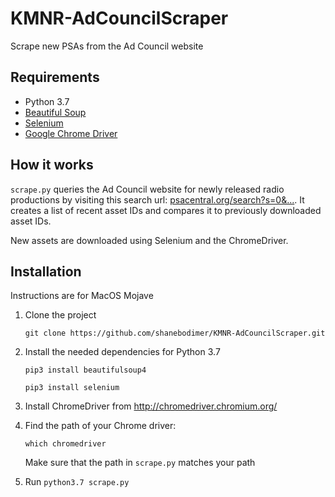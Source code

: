 # KMNR-AdCouncilScraper

Scrape new PSAs from the Ad Council website

## Requirements

- Python 3.7
- [Beautiful Soup](https://pypi.org/project/beautifulsoup4/)
- [Selenium](https://pypi.org/project/selenium/)
- [Google Chrome Driver](http://chromedriver.chromium.org/)

## How it works

`scrape.py` queries the Ad Council website for newly released radio productions by visiting this search url: [psacentral.org/search?s=0&...](https://www.psacentral.org/search?s=0&q=&t=radio&l=english&rd=past-3-months&ma=all&ms=all). It creates a list of recent asset IDs and compares it to previously downloaded asset IDs.

New assets are downloaded using Selenium and the ChromeDriver.

## Installation

Instructions are for MacOS Mojave

1. Clone the project

   `git clone https://github.com/shanebodimer/KMNR-AdCouncilScraper.git`

2. Install the needed dependencies for Python 3.7

   `pip3 install beautifulsoup4`

   `pip3 install selenium`

3. Install ChromeDriver from http://chromedriver.chromium.org/

4. Find the path of your Chrome driver:

   `which chromedriver`

   Make sure that the path in `scrape.py` matches your path

5. Run `python3.7 scrape.py`
